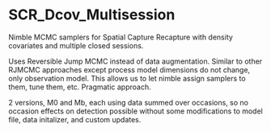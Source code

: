 # SCR_Dcov_Multisession
Nimble MCMC samplers for Spatial Capture Recapture with density covariates and multiple closed sessions.

Uses Reversible Jump MCMC instead of data augmentation. Similar to other RJMCMC approaches except process model dimensions do not change,
only observation model. This allows us to let nimble assign samplers to them, tune them, etc. Pragmatic approach.

2 versions, M0 and Mb, each using data summed over occasions, so no occasion effects on detection possible without some modifications
to model file, data initalizer, and custom updates.